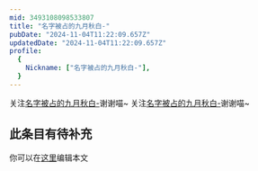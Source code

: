 ```yaml
---
mid: 3493108098533807
title: "名字被占的九月秋白-"
pubDate: "2024-11-04T11:22:09.657Z"
updatedDate: "2024-11-04T11:22:09.657Z"
profile:
  {
    Nickname: ["名字被占的九月秋白-"],
  }
---
```


关注[名字被占的九月秋白-](https://space.bilibili.com/3493108098533807)谢谢喵~ 关注[名字被占的九月秋白-](https://space.bilibili.com/3493108098533807)谢谢喵~

## 此条目有待补充
你可以在[这里](https://github.com/Yuhanawa/VTuber.ICU/edit/master/src/content/v/名字被占的九月秋白-/index.md)编辑本文
